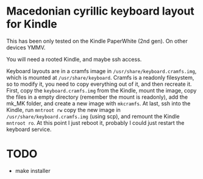 Macedonian cyrillic keyboard layout for Kindle
==============================================

This has been only tested on the Kindle PaperWhite (2nd gen). On other devices YMMV.

You will need a rooted Kindle, and maybe ssh access.

Keyboard layouts are in a cramfs image in `/usr/share/keyboard.cramfs.img`, which is mounted at `/usr/share/keyboard`.
Cramfs is a readonly filesystem, so to modify it, you need to copy everything out of it, and then recreate it.
First, copy the `keyboard.cramfs.img` from the Kindle, mount the image, copy the files in a empty directory (remember
the mount is readonly), add the mk_MK folder, and create a new image with `mkcramfs`. At last, ssh into the Kindle, run
`mntroot rw` copy the new image in `/usr/share/keyboard.cramfs.img` (using scp), and remount the Kindle `mntroot ro`. At
this point I just reboot it, probably I could just restart the keyboard service.


TODO
====

* make installer
